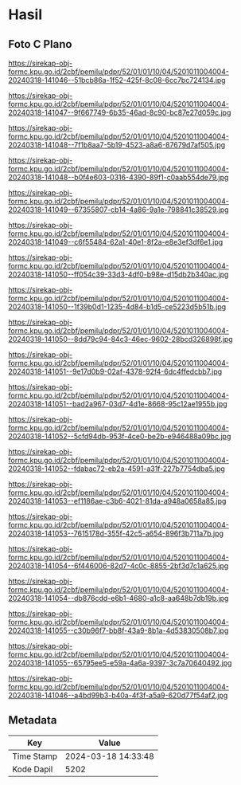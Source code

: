 # Hasil

## Foto C Plano

https://sirekap-obj-formc.kpu.go.id/2cbf/pemilu/pdpr/52/01/01/10/04/5201011004004-20240318-141046--51bcb86a-1f52-425f-8c08-6cc7bc724134.jpg

https://sirekap-obj-formc.kpu.go.id/2cbf/pemilu/pdpr/52/01/01/10/04/5201011004004-20240318-141047--9f667749-6b35-46ad-8c90-bc87e27d059c.jpg

https://sirekap-obj-formc.kpu.go.id/2cbf/pemilu/pdpr/52/01/01/10/04/5201011004004-20240318-141048--7f1b8aa7-5b19-4523-a8a6-87679d7af505.jpg

https://sirekap-obj-formc.kpu.go.id/2cbf/pemilu/pdpr/52/01/01/10/04/5201011004004-20240318-141048--b0f4e603-0316-4390-89f1-c0aab554de79.jpg

https://sirekap-obj-formc.kpu.go.id/2cbf/pemilu/pdpr/52/01/01/10/04/5201011004004-20240318-141049--67355807-cb14-4a86-9a1e-798841c38529.jpg

https://sirekap-obj-formc.kpu.go.id/2cbf/pemilu/pdpr/52/01/01/10/04/5201011004004-20240318-141049--c6f55484-62a1-40e1-8f2a-e8e3ef3df6e1.jpg

https://sirekap-obj-formc.kpu.go.id/2cbf/pemilu/pdpr/52/01/01/10/04/5201011004004-20240318-141050--ff054c39-33d3-4df0-b98e-d15db2b340ac.jpg

https://sirekap-obj-formc.kpu.go.id/2cbf/pemilu/pdpr/52/01/01/10/04/5201011004004-20240318-141050--1f39b0d1-1235-4d84-b1d5-ce5223d5b51b.jpg

https://sirekap-obj-formc.kpu.go.id/2cbf/pemilu/pdpr/52/01/01/10/04/5201011004004-20240318-141050--8dd79c94-84c3-46ec-9602-28bcd326898f.jpg

https://sirekap-obj-formc.kpu.go.id/2cbf/pemilu/pdpr/52/01/01/10/04/5201011004004-20240318-141051--9e17d0b9-02af-4378-92f4-6dc4ffedcbb7.jpg

https://sirekap-obj-formc.kpu.go.id/2cbf/pemilu/pdpr/52/01/01/10/04/5201011004004-20240318-141051--bad2a967-03d7-4d1e-8668-95c12ae1955b.jpg

https://sirekap-obj-formc.kpu.go.id/2cbf/pemilu/pdpr/52/01/01/10/04/5201011004004-20240318-141052--5cfd94db-953f-4ce0-be2b-e946488a09bc.jpg

https://sirekap-obj-formc.kpu.go.id/2cbf/pemilu/pdpr/52/01/01/10/04/5201011004004-20240318-141052--fdabac72-eb2a-4591-a31f-227b7754dba5.jpg

https://sirekap-obj-formc.kpu.go.id/2cbf/pemilu/pdpr/52/01/01/10/04/5201011004004-20240318-141053--ef1186ae-c3b6-4021-81da-a948a0658a85.jpg

https://sirekap-obj-formc.kpu.go.id/2cbf/pemilu/pdpr/52/01/01/10/04/5201011004004-20240318-141053--7615178d-355f-42c5-a654-896f3b711a7b.jpg

https://sirekap-obj-formc.kpu.go.id/2cbf/pemilu/pdpr/52/01/01/10/04/5201011004004-20240318-141054--6f446006-82d7-4c0c-8855-2bf3d7c1a625.jpg

https://sirekap-obj-formc.kpu.go.id/2cbf/pemilu/pdpr/52/01/01/10/04/5201011004004-20240318-141054--db876cdd-e6b1-4680-a1c8-aa648b7db19b.jpg

https://sirekap-obj-formc.kpu.go.id/2cbf/pemilu/pdpr/52/01/01/10/04/5201011004004-20240318-141055--c30b96f7-bb8f-43a9-8b1a-4d53830508b7.jpg

https://sirekap-obj-formc.kpu.go.id/2cbf/pemilu/pdpr/52/01/01/10/04/5201011004004-20240318-141055--65795ee5-e59a-4a6a-9397-3c7a70640492.jpg

https://sirekap-obj-formc.kpu.go.id/2cbf/pemilu/pdpr/52/01/01/10/04/5201011004004-20240318-141046--a4bd99b3-b40a-4f3f-a5a9-620d77f54af2.jpg


## Metadata

| Key        | Value               |
| ---------- | ------------------- |
| Time Stamp | 2024-03-18 14:33:48 |
| Kode Dapil | 5202                |



